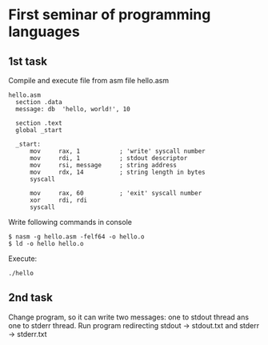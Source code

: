 # First seminar of programming languages
## 1st task
Compile and execute file from asm file hello.asm
```
hello.asm 
  section .data
  message: db  'hello, world!', 10

  section .text
  global _start

  _start:
      mov     rax, 1           ; 'write' syscall number
      mov     rdi, 1           ; stdout descriptor
      mov     rsi, message     ; string address
      mov     rdx, 14          ; string length in bytes
      syscall

      mov     rax, 60          ; 'exit' syscall number
      xor     rdi, rdi
      syscall
```
Write following commands in console
```
$ nasm -g hello.asm -felf64 -o hello.o
$ ld -o hello hello.o
```
Execute:
```
./hello
```
## 2nd task
Change program, so it can write two messages: one to stdout thread ans one to stderr thread. Run program redirecting stdout -> stdout.txt and stderr -> stderr.txt 
